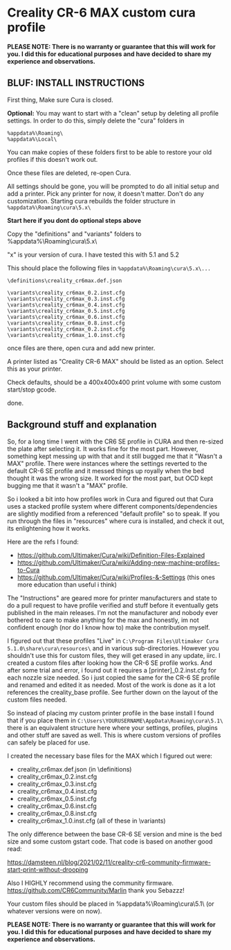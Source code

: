 # Creality CR-6 MAX custom cura profile

**PLEASE NOTE: There is no warranty or guarantee that this will work for you. I did this for educational purposes and have decided to share my experience and observations.**

## BLUF: INSTALL INSTRUCTIONS

First thing, Make sure Cura is closed.


**Optional:** You may want to start with a "clean" setup by deleting all profile settings. In order to do this, simply delete the "cura" folders in

```
%appdata%\Roaming\
%appdata%\Local\
```

You can make copies of these folders first to be able to restore your old profiles if this doesn't work out.

Once these files are deleted, re-open Cura. 

All settings should be gone, you will be prompted to do all initial setup and add a printer. Pick any printer for now, it doesn't matter. Don't do any customization. Starting cura rebuilds the folder structure in `%appdata%\Roaming\cura\5.x\` 

**Start here if you dont do optional steps above**

Copy the "definitions" and "variants" folders to %appdata%\Roaming\cura\5.x\ 

"x" is your version of cura. I have tested this with 5.1 and 5.2

This should place the following files in `%appdata%\Roaming\cura\5.x\...`

```
\definitions\creality_cr6max.def.json

\variants\creality_cr6max_0.2.inst.cfg
\variants\creality_cr6max_0.3.inst.cfg
\variants\creality_cr6max_0.4.inst.cfg
\variants\creality_cr6max_0.5.inst.cfg
\variants\creality_cr6max_0.6.inst.cfg
\variants\creality_cr6max_0.8.inst.cfg
\variants\creality_cr6max_0.2.inst.cfg
\variants\creality_cr6max_1.0.inst.cfg
```

once files are there, open cura and add new printer. 

A printer listed as "Creality CR-6 MAX" should be listed as an option. Select this as your printer. 

Check defaults, should be a 400x400x400 print volume with some custom start/stop gcode.

done. 

## Background stuff and explanation

So, for a long time I went with the CR6 SE profile in CURA and then re-sized the plate after selecting it. 
It works fine for the most  part. However, something kept messing up with that and it still bugged me that it "Wasn't a MAX" profile. There were instances where the settings reverted to the default CR-6 SE profile and it messed things up royally when the bed thought it was the wrong size. It worked for the most part, but OCD kept bugging me that it wasn't a "MAX" profile. 

So i looked a bit into how profiles work in Cura and figured out that Cura uses a stacked profile system where different components/dependencies are slightly modified from a referenced "default profile" so to speak. If you run through the files in "resources" where cura is installed, and check it out, its enlightening how it works.

Here are the refs I found:

- https://github.com/Ultimaker/Cura/wiki/Definition-Files-Explained
- https://github.com/Ultimaker/Cura/wiki/Adding-new-machine-profiles-to-Cura
- https://github.com/Ultimaker/Cura/wiki/Profiles-&-Settings (this ones more education than useful i think)

The "Instructions" are geared more for printer manufacturers and state to do a pull request to have profile verified and stuff before it eventually gets published in the main releases. I'm not the manufacturer and nobody ever bothered to care to make anything for the max and honestly, im not confident enough (nor do I know how to) make the contribution myself.

I figured out that these profiles "Live" in `C:\Program Files\Ultimaker Cura 5.1.0\share\cura\resources\` and in various sub-directories. However you shouldn't use this for custom files, they will get erased in any update, iirc. 
I created a custom files after looking how the CR-6 SE profile works. And after some trial and error, i found out it requires a [printer]_0.2.inst.cfg for each nozzle size needed. So i just copied the same for the CR-6 SE profile and renamed and edited it as needed. Most of the work is done as it a lot references the creality_base profile. See further down on the layout of the custom files needed.

So instead of placing my custom printer profile in the base install I found that if you place them in `C:\Users\YOURUSERNAME\AppData\Roaming\cura\5.1\` there is an equivalent structure here where your settings, profiles, plugins and other stuff are saved as well. This is where custom versions of profiles can safely be placed for use.

I created the necessary base files for the MAX which I figured out were:

- creality_cr6max.def.json (in \definitions\)
- creality_cr6max_0.2.inst.cfg
- creality_cr6max_0.3.inst.cfg
- creality_cr6max_0.4.inst.cfg
- creality_cr6max_0.5.inst.cfg
- creality_cr6max_0.6.inst.cfg
- creality_cr6max_0.8.inst.cfg
- creality_cr6max_1.0.inst.cfg
(all of these in \variants\)

The only difference between the base CR-6 SE version and mine is the bed size and some custom gstart code. That code is based on another good read: 

https://damsteen.nl/blog/2021/02/11/creality-cr6-community-firmware-start-print-without-drooping

Also I HIGHLY recommend using the community firmware. https://github.com/CR6Community/Marlin
thank you Sebazzz!

Your custom files should be placed in %appdata%\Roaming\cura\5.1\ (or whatever versions were on now). 

**PLEASE NOTE: There is no warranty or guarantee that this will work for you. I did this for educational purposes and have decided to share my experience and observations.**
